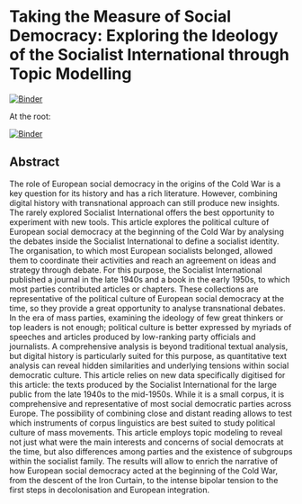 # Taking the Measure of Social Democracy: Exploring the Ideology of the Socialist International through Topic Modelling

[![Binder](https://mybinder.org/badge_logo.svg)](https://mybinder.org/v2/gh/jdh-observer/jdh001-MyifnvNPDgUx/HEAD?filepath=taking-the-measure-of-social-democracy.ipynb)

At the root:

[![Binder](https://mybinder.org/badge_logo.svg)](https://mybinder.org/v2/gh/jdh-observer/jdh001-MyifnvNPDgUx.git/HEAD)

## Abstract

The role of European social democracy in the origins of the Cold War is a key question for its history and has a rich literature. However, combining digital history with transnational approach can still produce new insights. The rarely explored Socialist International offers the best opportunity to experiment with new tools. This article explores the political culture of European social democracy at the beginning of the Cold War by analysing the debates inside the Socialist International to define a socialist identity. The organisation, to which most European socialists belonged, allowed them to coordinate their activities and reach an agreement on ideas and strategy through debate. For this purpose, the Socialist International published a journal in the late 1940s and a book in the early 1950s, to which most parties contributed articles or chapters. These collections are representative of the political culture of European social democracy at the time, so they provide a great opportunity to analyse transnational debates. In the era of mass parties, examining the ideology of few great thinkers or top leaders is not enough; political culture is better expressed by myriads of speeches and articles produced by low-ranking party officials and journalists. A comprehensive analysis is beyond traditional textual analysis, but digital history is particularly suited for this purpose, as quantitative text analysis can reveal hidden similarities and underlying tensions within social democratic culture. This article relies on new data specifically digitised for this article: the texts produced by the Socialist International for the large public from the late 1940s to the mid-1950s. While it is a small corpus, it is comprehensive and representative of most social democratic parties across Europe. The possibility of combining close and distant reading allows to test which instruments of corpus linguistics are best suited to study political culture of mass movements. This article employs topic modeling to reveal not just what were the main interests and concerns of social democrats at the time, but also differences among parties and the existence of subgroups within the socialist family. The results will allow to enrich the narrative of how European social democracy acted at the beginning of the Cold War, from the descent of the Iron Curtain, to the intense bipolar tension to the first steps in decolonisation and European integration.
